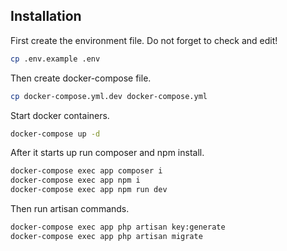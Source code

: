 ## Installation

First create the environment file. Do not forget to check and edit!
```bash
cp .env.example .env
```
Then create docker-compose file.
```bash
cp docker-compose.yml.dev docker-compose.yml
```
Start docker containers.
```bash
docker-compose up -d
```
After it starts up run composer and npm install.
```bash
docker-compose exec app composer i
docker-compose exec app npm i
docker-compose exec app npm run dev
```
Then run artisan commands.
```bash
docker-compose exec app php artisan key:generate
docker-compose exec app php artisan migrate
```
